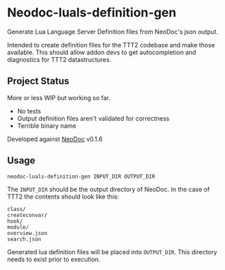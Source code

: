 # Neodoc-luals-definition-gen

Generate Lua Language Server Definition files from NeoDoc's json output.

Intended to create definition files for the TTT2 codebase and make those available.
This should allow addon devs to get autocompletion and diagnostics for TTT2 datastructures.

## Project Status

More or less WIP but working so far.

- No tests
- Output definition files aren't validated for correctness
- Terrible binary name

Developed against [NeoDoc](https://github.com/TTT-2/NeoDoc) v0.1.6

## Usage

```shell
neodoc-luals-definition-gen INPUT_DIR OUTPUT_DIR
```

The `INPUT_DIR` should be the output directory of NeoDoc.
In the case of TTT2 the contents should look like this:

```ls
class/
createconvar/
hook/
module/
overview.json
search.json
```

Generated lua definition files will be placed into `OUTPUT_DIR`.
This directory needs to exist prior to execution.
